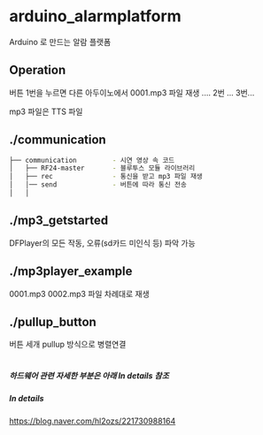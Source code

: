 # arduino_alarmplatform
Arduino 로 만드는 알람 플랫폼

## Operation
버튼 1번을 누르면 다른 아두이노에서 0001.mp3 파일 재생
.... 2번 ... 3번...

mp3 파일은 TTS 파일

## ./communication
```bash
├── communication         - 시연 영상 속 코드
│   ├── RF24-master       - 블루투스 모듈 라이브러리
│   ├── rec               - 통신을 받고 mp3 파일 재생
│   │── send              - 버튼에 따라 통신 전송
│   │ 
```

## ./mp3_getstarted
DFPlayer의 모든 작동, 오류(sd카드 미인식 등) 파악 가능

## ./mp3player_example
0001.mp3 0002.mp3 파일 차례대로 재생

## ./pullup_button
버튼 세개 pullup 방식으로 병렬연결
<br></br>
##### 하드웨어 관련 자세한 부분은 아래 In details 참조

##### In details
https://blog.naver.com/hl2ozs/221730988164
